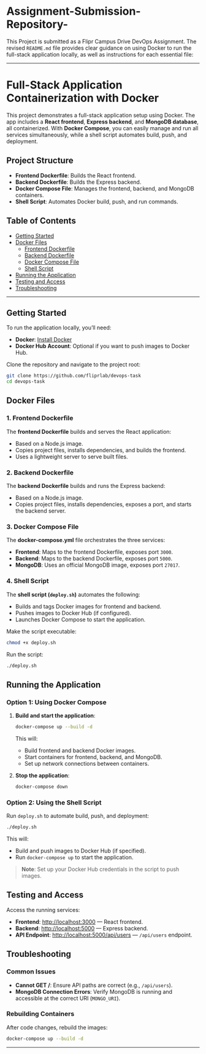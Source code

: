 # Assignment-Submission-Repository-
This Project is submitted as a Flipr Campus Drive DevOps Assignment. 
The revised `README.md` file provides clear guidance on using Docker to run the full-stack application locally, as well as instructions for each essential file:

---

# **Full-Stack Application Containerization with Docker**

This project demonstrates a full-stack application setup using Docker. The app includes a **React frontend**, **Express backend**, and **MongoDB database**, all containerized. With **Docker Compose**, you can easily manage and run all services simultaneously, while a shell script automates build, push, and deployment.

## **Project Structure**

- **Frontend Dockerfile**: Builds the React frontend.
- **Backend Dockerfile**: Builds the Express backend.
- **Docker Compose File**: Manages the frontend, backend, and MongoDB containers.
- **Shell Script**: Automates Docker build, push, and run commands.

## **Table of Contents**

- [Getting Started](#getting-started)
- [Docker Files](#docker-files)
  - [Frontend Dockerfile](#frontend-dockerfile)
  - [Backend Dockerfile](#backend-dockerfile)
  - [Docker Compose File](#docker-compose-file)
  - [Shell Script](#shell-script)
- [Running the Application](#running-the-application)
- [Testing and Access](#testing-and-access)
- [Troubleshooting](#troubleshooting)

---

## **Getting Started**

To run the application locally, you’ll need:

- **Docker**: [Install Docker](https://docs.docker.com/get-docker/)
- **Docker Hub Account**: Optional if you want to push images to Docker Hub.

Clone the repository and navigate to the project root:

```bash
git clone https://github.com/fliprlab/devops-task
cd devops-task
```

## **Docker Files**

### **1. Frontend Dockerfile**

The **frontend Dockerfile** builds and serves the React application:

- Based on a Node.js image.
- Copies project files, installs dependencies, and builds the frontend.
- Uses a lightweight server to serve built files.

### **2. Backend Dockerfile**

The **backend Dockerfile** builds and runs the Express backend:

- Based on a Node.js image.
- Copies project files, installs dependencies, exposes a port, and starts the backend server.

### **3. Docker Compose File**

The **docker-compose.yml** file orchestrates the three services:

- **Frontend**: Maps to the frontend Dockerfile, exposes port `3000`.
- **Backend**: Maps to the backend Dockerfile, exposes port `5000`.
- **MongoDB**: Uses an official MongoDB image, exposes port `27017`.

### **4. Shell Script**

The **shell script (`deploy.sh`)** automates the following:

- Builds and tags Docker images for frontend and backend.
- Pushes images to Docker Hub (if configured).
- Launches Docker Compose to start the application.

Make the script executable:

```bash
chmod +x deploy.sh
```

Run the script:

```bash
./deploy.sh
```

## **Running the Application**

### **Option 1: Using Docker Compose**

1. **Build and start the application**:

   ```bash
   docker-compose up --build -d
   ```

   This will:
   - Build frontend and backend Docker images.
   - Start containers for frontend, backend, and MongoDB.
   - Set up network connections between containers.

2. **Stop the application**:

   ```bash
   docker-compose down
   ```

### **Option 2: Using the Shell Script**

Run `deploy.sh` to automate build, push, and deployment:

```bash
./deploy.sh
```

This will:
- Build and push images to Docker Hub (if specified).
- Run `docker-compose up` to start the application.

> **Note**: Set up your Docker Hub credentials in the script to push images.

## **Testing and Access**

Access the running services:

- **Frontend**: [http://localhost:3000](http://localhost:3000) — React frontend.
- **Backend**: [http://localhost:5000](http://localhost:5000) — Express backend.
- **API Endpoint**: [http://localhost:5000/api/users](http://localhost:5000/api/users) — `/api/users` endpoint.

## **Troubleshooting**

### **Common Issues**

- **Cannot GET /**: Ensure API paths are correct (e.g., `/api/users`).
- **MongoDB Connection Errors**: Verify MongoDB is running and accessible at the correct URI (`MONGO_URI`).

### **Rebuilding Containers**

After code changes, rebuild the images:

```bash
docker-compose up --build -d
```

---

